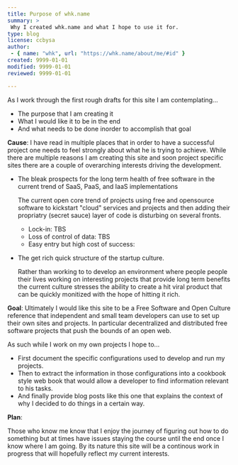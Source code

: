 ```yaml
---
title: Purpose of whk.name
summary: >
 Why I created whk.name and what I hope to use it for.
type: blog
license: ccbysa
author:
 - { name: "whk", url: "https://whk.name/about/me/#id" }
created: 9999-01-01
modified: 9999-01-01
reviewed: 9999-01-01

---
```


As I work through the first rough drafts for this site I am contemplating...

* The purpose that I am creating it
* What I would like it to be in the end
* And what needs to be done inorder to accomplish that goal


__Cause__: I have read in multiple places that in order to have a successful project one needs to feel
strongly about what he is trying to achieve.  While there are multiple reasons I am creating this site and
soon project specific sites there are a couple of overarching interests driving the development.

* The bleak prospects for the long term health of free software in the current trend of SaaS, PaaS, and IaaS implementations

    The current open core trend of projects using free and opensource software to kickstart "cloud" services
    and projects and then adding their propriatry (secret sauce) layer of code is disturbing on several fronts.

    * Lock-in: TBS
    * Loss of control of data: TBS
    * Easy entry but high cost of success:

* The get rich quick structure of the startup culture.

    Rather than working to to develop an environment where people people their lives working on interesting
    projects that provide long term benefits the current culture stresses the ability to create a 
    hit viral product that can be quickly monitized with the hope of hitting it rich.

__Goal__: Ultimately I would like this site to be a Free Software and 
Open Culture reference that independent and small team developers can
use to set up their own sites and projects.  In particular decentralized and distributed free software
projects that push the bounds of an open web.

As such while I work on my own projects I hope to...

* First document the specific configurations used to develop and run my projects.  
* Then to extract the information in those configurations into a cookbook style web book
  that would allow a developer to find information relevant to his tasks.
* And finally provide blog posts like this one that explains the context of why I decided
  to do things in a certain way.

__Plan__:

Those who know me know that I enjoy the journey of figuring out how to do something but
at times have issues staying the course until the end once I know where I am going.  By its nature
this site will be a continous work in progress that will hopefully reflect my current interests.




